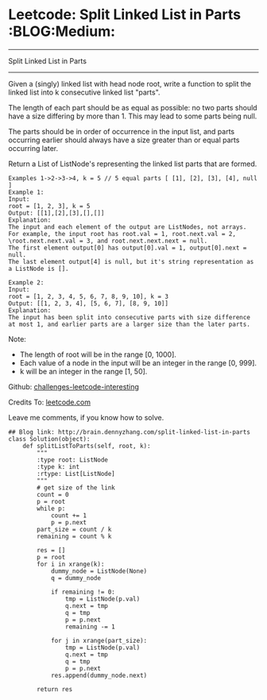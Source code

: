 # Leetcode: Split Linked List in Parts     :BLOG:Medium:


---

Split Linked List in Parts  

---

Given a (singly) linked list with head node root, write a function to split the linked list into k consecutive linked list "parts".  

The length of each part should be as equal as possible: no two parts should have a size differing by more than 1. This may lead to some parts being null.  

The parts should be in order of occurrence in the input list, and parts occurring earlier should always have a size greater than or equal parts occurring later.  

Return a List of ListNode's representing the linked list parts that are formed.  

    Examples 1->2->3->4, k = 5 // 5 equal parts [ [1], [2], [3], [4], null ]
    Example 1:
    Input: 
    root = [1, 2, 3], k = 5
    Output: [[1],[2],[3],[],[]]
    Explanation:
    The input and each element of the output are ListNodes, not arrays.
    For example, the input root has root.val = 1, root.next.val = 2, \root.next.next.val = 3, and root.next.next.next = null.
    The first element output[0] has output[0].val = 1, output[0].next = null.
    The last element output[4] is null, but it's string representation as a ListNode is [].

    Example 2:
    Input: 
    root = [1, 2, 3, 4, 5, 6, 7, 8, 9, 10], k = 3
    Output: [[1, 2, 3, 4], [5, 6, 7], [8, 9, 10]]
    Explanation:
    The input has been split into consecutive parts with size difference at most 1, and earlier parts are a larger size than the later parts.

Note:  

-   The length of root will be in the range [0, 1000].
-   Each value of a node in the input will be an integer in the range [0, 999].
-   k will be an integer in the range [1, 50].

Github: [challenges-leetcode-interesting](https://github.com/DennyZhang/challenges-leetcode-interesting/tree/master/split-linked-list-in-parts)  

Credits To: [leetcode.com](https://leetcode.com/problems/split-linked-list-in-parts/description/)  

Leave me comments, if you know how to solve.  

    ## Blog link: http://brain.dennyzhang.com/split-linked-list-in-parts
    class Solution(object):
        def splitListToParts(self, root, k):
            """
            :type root: ListNode
            :type k: int
            :rtype: List[ListNode]
            """
            # get size of the link
            count = 0
            p = root
            while p:
                count += 1
                p = p.next
            part_size = count / k
            remaining = count % k
    
            res = []
            p = root
            for i in xrange(k):
                dummy_node = ListNode(None)
                q = dummy_node
    
                if remaining != 0:
                    tmp = ListNode(p.val)
                    q.next = tmp
                    q = tmp
                    p = p.next
                    remaining -= 1
    
                for j in xrange(part_size):
                    tmp = ListNode(p.val)
                    q.next = tmp
                    q = tmp
                    p = p.next
                res.append(dummy_node.next)
    
            return res